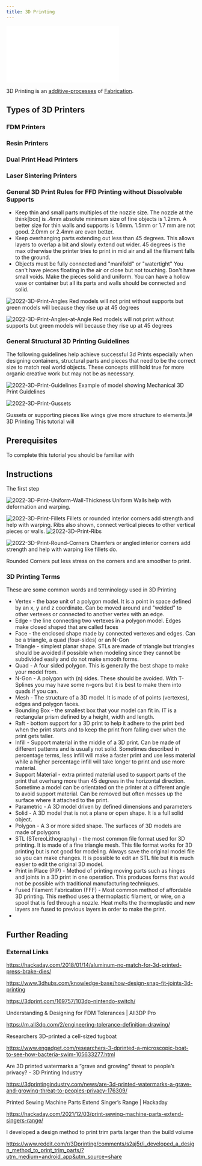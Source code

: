 ```yaml
---
title: 3D Printing
---
```


![test](/sewing/sewing.md)

3D Printing is an [additive-processes](additive-processes.md) of [Fabrication](Sculpture-and-Expanded-Media/Fabrication.md).

## Types of 3D Printers

### FDM Printers

### Resin Printers

### Dual Print Head Printers

### Laser Sintering Printers

### General 3D Print Rules for FFD Printing without Dissolvable Supports

- Keep thin and small parts multiples of the nozzle size. The nozzle at the think[box] is .4mm absolute minimum size of fine objects is 1.2mm. A better size for thin walls and supports is 1.6mm. 1.5mm or 1.7 mm are not good. 2.0mm or 2.4mm are even better.
- Keep overhanging parts extending out less than 45 degrees. This allows layers to overlap a bit and slowly extend out wider. 45 degrees is the max otherwise the printer tries to print in mid air and all the filament falls to the ground.
- Objects must be fully connected and "manifold" or "watertight" You can't have pieces floating in the air or close but not touching. Don't have small voids. Make the pieces solid and uniform. You can have a hollow vase or container but all its parts and walls should be connected and solid.

![2022-3D-Print-Angles](/attachments/2022-3D-Print-Angles.png) Red models will not print without supports but green models will because they rise up at 45 degrees

![2022-3D-Print-Angles-at-Angle](/attachments/2022-3D-Print-Angles-at-Angle.png) Red models will not print without supports but green models will because they rise up at 45 degrees

### General Structural 3D Printing Guidelines

The following guidelines help achieve successful 3d Prints especially when designing containers, structural parts and pieces that need to be the correct size to match real world objects. These concepts still hold true for more organic creative work but may not be as necessary.

![2022-3D-Print-Guidelines](/attachments/2022-3D-Print-Guidlines.png) Example of model showing Mechanical 3D Print Guidelines

![2022-3D-Print-Gussets](/attachments/2022-3D-Print-Gussets.png)

Gussets or supporting pieces like wings give more structure to elements.|# 3D Printing This tutorial will

## Prerequisites

To complete this tutorial you should be familiar with

## Instructions

The first step

![2022-3D-Print-Uniform-Wall-Thickness](/attachments/2022-3D-Print-Uniform-Wall-Thickness.png) Uniform Walls help with deformation and warping.

![2022-3D-Print-Fillets](/attachments/2022-3D-Print-Fillets.png) Fillets or rounded interior corners add strength and help with warping. Ribs also shown, connect vertical pieces to other vertical pieces or walls. ![2022-3D-Print-Ribs](/attachments/2022-3D-Print-Ribs.png)

![2022-3D-Print-Round-Corners](/attachments/2022-3D-Print-Round-Corners.png) Chamfers or angled interior corners add strength and help with warping like fillets do.

Rounded Corners put less stress on the corners and are smoother to print.

### 3D Printing Terms

These are some common words and terminology used in 3D Printing

- Vertex - the base unit of a polygon model. It is a point in space defined by an x, y and z coordinate. Can be moved around and "welded" to other vertexes or connected to another vertex with an edge.
- Edge - the line connecting two vertexes in a polygon model. Edges make closed shaped that are called faces
- Face - the enclosed shape made by connected vertexes and edges. Can be a triangle, a quad (four-sides) or an N-Gon
- Triangle - simplest planar shape. STLs are made of triangle but triangles should be avoided if possible when modeling since they cannot be subdivided easily and do not make smooth forms.
- Quad - A four sided polygon. This is generally the best shape to make your model from.
- N-Gon - A polygon with (n) sides. These should be avoided. With T-Splines you may have some n-gons but it is best to make them into quads if you can.
- Mesh - The structure of a 3D model. It is made of of points (vertexes), edges and polygon faces.
- Bounding Box - the smallest box that your model can fit in. IT is a rectangular prism defined by a height, width and length.
- Raft - bottom support for a 3D print to help it adhere to the print bed when the print starts and to keep the print from falling over when the print gets taller.
- Infill - Support material in the middle of a 3D print. Can be made of different patterns and is usually not solid. Sometimes described in percentage terms, less infill will make a faster print and use less material while a higher percentage infill will take longer to print and use more material.
- Support Material - extra printed material used to support parts of the print that overhang more than 45 degrees in the horizontal direction. Sometime a model can be orientated on the printer at a different angle to avoid support material. Can be removed but often messes up the surface where it attached to the print.
- Parametric - A 3D model driven by defined dimensions and parameters
- Solid - A 3D model that is not a plane or open shape. It is a full solid object.
- Polygon - A 3 or more sided shape. The surfaces of 3D models are made of polygons
- STL (STereoLithography) - the most common file format used for 3D printing. It is made of a fine triangle mesh. This file format works for 3D printing but is not good for modeling. Always save the original model file so you can make changes. It is possible to edit an STL file but it is much easier to edit the original 3D model.
- Print in Place (PIP) - Method of printing moving parts such as hinges and joints in a 3D print in one operation. This produces forms that would not be possible with traditional manufacturing techniques.
- Fused Filament Fabrication (FFF) - Most common method of affordable 3D printing. This method uses a thermoplastic filament, or wire, on a spool that is fed through a nozzle. Heat melts the thermoplastic and new layers are fused to previous layers in order to make the print.
-

## Further Reading

### External Links

https://hackaday.com/2018/01/14/aluminum-no-match-for-3d-printed-press-brake-dies/

https://www.3dhubs.com/knowledge-base/how-design-snap-fit-joints-3d-printing

https://3dprint.com/169757/103dp-nintendo-switch/

Understanding & Designing for FDM Tolerances | All3DP Pro

https://m.all3dp.com/2/engineering-tolerance-definition-drawing/

Researchers 3D-printed a cell-sized tugboat

https://www.engadget.com/researchers-3-dprinted-a-microscopic-boat-to-see-how-bacteria-swim-105633277.html

Are 3D printed watermarks a “grave and growing” threat to people’s privacy? - 3D Printing Industry

https://3dprintingindustry.com/news/are-3d-printed-watermarks-a-grave-and-growing-threat-to-peoples-privacy-176309/

Printed Sewing Machine Parts Extend Singer’s Range | Hackaday

https://hackaday.com/2021/12/03/print-sewing-machine-parts-extend-singers-range/

I developed a design method to print trim parts larger than the build volume

https://www.reddit.com/r/3Dprinting/comments/s2aj5r/i_developed_a_design_method_to_print_trim_parts/?utm_medium=android_app&utm_source=share
